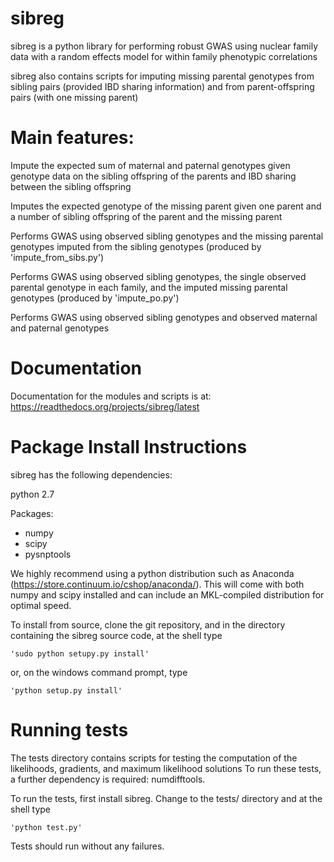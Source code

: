 # sibreg
sibreg is a python library for performing robust GWAS using nuclear family data with a random effects
model for within family phenotypic correlations

sibreg also contains scripts for imputing missing parental genotypes from sibling pairs (provided IBD sharing information)
and from parent-offspring pairs (with one missing parent)

# Main features:

Impute the expected sum of maternal and paternal genotypes given genotype data on the sibling
    offspring of the parents and IBD sharing between the sibling offspring

Imputes the expected genotype of the missing parent given one parent and a number of sibling offspring
    of the parent and the missing parent

Performs GWAS using observed sibling genotypes and the missing parental genotypes imputed from
    the sibling genotypes (produced by 'impute_from_sibs.py')

Performs GWAS using observed sibling genotypes, the single observed parental genotype in each family, and the imputed missing parental genotypes
    (produced by 'impute_po.py')

Performs GWAS using observed sibling genotypes and observed maternal and paternal genotypes

# Documentation

Documentation for the modules and scripts is at: https://readthedocs.org/projects/sibreg/latest

# Package Install Instructions

sibreg has the following dependencies:

python 2.7

Packages: 

- numpy
- scipy
- pysnptools

We highly recommend using a python distribution such as Anaconda (https://store.continuum.io/cshop/anaconda/). 
This will come with both numpy and scipy installed and can include an MKL-compiled distribution
for optimal speed. 

To install from source, clone the git repository, and in the directory
containing the sibreg source code, at the shell type

    'sudo python setupy.py install'

or, on the windows command prompt, type

    'python setup.py install' 
    
# Running tests

The tests directory contains scripts for testing the computation of 
the likelihoods, gradients, and maximum likelihood solutions
To run these tests, a further dependency is required: numdifftools. 

To run the tests, first install sibreg. Change to the tests/ directory and at the shell type

    'python test.py'

Tests should run without any failures.